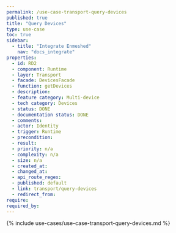 ```yaml
---
permalink: /use-case-transport-query-devices
published: true
title: "Query Devices"
type: use-case
toc: true
sidebar:
  - title: "Integrate Enmeshed"
    nav: "docs_integrate"
properties:
  - id: RD2
  - component: Runtime
  - layer: Transport
  - facade: DevicesFacade
  - function: getDevices
  - description:
  - feature category: Multi-device
  - tech category: Devices
  - status: DONE
  - documentation status: DONE
  - comments:
  - actor: Identity
  - trigger: Runtime
  - precondition:
  - result:
  - priority: n/a
  - complexity: n/a
  - size: n/a
  - created_at:
  - changed_at:
  - api_route_regex:
  - published: default
  - link: transport/query-devices
  - redirect_from:
require:
required_by:
---
```


{% include use-cases/use-case-transport-query-devices.md %}
